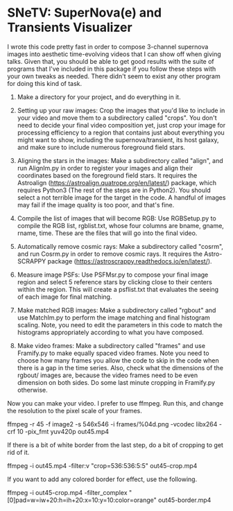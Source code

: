 # SNeTV: SuperNova(e) and Transients Visualizer

I wrote this code pretty fast in order to compose 3-channel supernova images into aesthetic time-evolving videos that I can show off when giving talks. Given that, you should be able to get good results with the suite of programs that I've included in  this package if you follow these steps with your own tweaks as needed. There didn't seem to exist any other program for doing this kind of task.


1. Make a directory for your project, and do everything in it.

2. Setting up your raw images: Crop the images that you'd like to include in your video and move them to a subdirectory called "crops". You don't need to decide your final video composition yet, just crop your image for processing efficiency to a region that contains just about everything you might want to show, including the supernova/transient, its host galaxy, and make sure to include numerous foreground field stars.

2. Aligning the stars in the images: Make a subdirectory called "align", and run AlignIm.py in order to register your images and align their coordinates based on the foreground field stars. It requires the Astroalign (https://astroalign.quatrope.org/en/latest/) package, which requires Python3 (The rest of the steps are in Python2). You should select a not terrible image for the target in the code. A handful of images may fail if the image quality is too poor, and that's fine.

3. Compile the list of images that will become RGB: Use RGBSetup.py to compile the RGB list, rgblist.txt, whose four columns are bname, gname, rname, time. These are the files that will go into the final video.

4. Automatically remove cosmic rays: Make a subdirectory called "cosrm", and run Cosrm.py in order to remove cosmic rays. It requires the Astro-SCRAPPY package (https://astroscrappy.readthedocs.io/en/latest/).

5. Measure image PSFs: Use PSFMsr.py to compose your final image region and select 5 reference stars by clicking close to their centers within the region. This will create a psflist.txt that evaluates the seeing of each image for final matching.

6. Make matched RGB images: Make a subdirectory called "rgbout" and use MatchIm.py to perform the image matching and final histogram scaling. Note, you need to edit the parameters in this code to match the histograms appropriately according to what you have composed.

7. Make video frames: Make a subdirectory called "frames" and use Framify.py to make equally spaced video frames. Note you need to choose how many frames you allow the code to skip in the code when there is a gap in the time series. Also, check what the dimensions of the rgbout/ images are, because the video frames need to be even dimension on both sides. Do some last minute cropping in Framify.py otherwise.

Now you can make your video. I prefer to use ffmpeg. Run this, and change the resolution to the pixel scale of your frames.

ffmpeg -r 45 -f image2 -s 546x546 -i frames/%04d.png -vcodec libx264 -crf 10 -pix_fmt yuv420p out45.mp4

If there is a bit of white border from the last step, do a bit of cropping to get rid of it.

ffmpeg -i out45.mp4 -filter:v "crop=536:536:5:5" out45-crop.mp4

If you want to add any colored border for effect, use the following.

ffmpeg -i out45-crop.mp4 -filter_complex "[0]pad=w=iw+20:h=ih+20:x=10:y=10:color=orange" out45-border.mp4